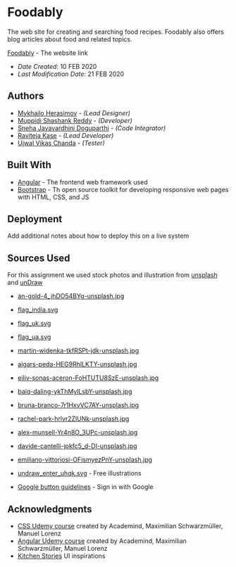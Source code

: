 # Foodably

The web site for creating and searching food recipes. Foodably also offers blog articles about food and related topics.

[Foodably](https://web.cs.dal.ca/~herasimov/csci5709/a2/a2_herasimov_mykhailo/index.html) - The website link

* *Date Created*: 10 FEB 2020
* *Last Modification Date*: 21 FEB 2020

## Authors

* [Mykhailo Herasimov](my590678@dal.ca) - *(Lead Designer)*
* [Muppidi Shashank Reddy](sh375383@dal.ca) - *(Developer)*
* [Sneha Jayavardhini Doguparthi](sn536318@dal.ca) - *(Code Integrator)*
* [Raviteja Kase](rv270985@dal.ca) - *(Lead Developer)*
* [Ujwal Vikas Chanda](uj225642@dal.ca) - *(Tester)*

## Built With

<!--- Provide a list of the frameworks used to build this application, your list should include the name of the framework used, the url where the framework is available for download and what the framework was used for, see the example below --->

* [Angular](https://angular.io/start) - The frontend web framework used
* [Bootstrap](https://getbootstrap.com/) - Th open source toolkit for developing responsive web pages with HTML, CSS, and JS

## Deployment

Add additional notes about how to deploy this on a live system

## Sources Used

For this assignment we used stock photos and illustration from [unsplash](https://unsplash.com) and [unDraw](https://undraw.co/search)

* [an-gold-4_jhDO54BYg-unsplash.jpg](https://unsplash.com/photos/4_jhDO54BYg)
* [flag_india.svg](https://en.wikipedia.org/wiki/File:Flag_of_India.svg)
* [flag_uk.svg](https://en.wikipedia.org/wiki/File:Flag_of_the_United_Kingdom.svg)
* [flag_ua.svg](https://commons.wikimedia.org/wiki/File:Flag_of_Ukraine.svg)
* [martin-widenka-tkfRSPt-jdk-unsplash.jpg](hhttps://unsplash.com/photos/tkfRSPt-jdk)
* [aigars-peda-HEG9RhlLKTY-unsplash.jpg](https://unsplash.com/photos/HEG9RhlLKTY)
* [eiliv-sonas-aceron-FoHTUTU8SzE-unsplash.jpg](https://unsplash.com/photos/FoHTUTU8SzE)
* [baiq-daling-ykThMylLsbY-unsplash.jpg](https://unsplash.com/photos/ykThMylLsbY)
* [bruna-branco-7r1HxvVC7AY-unsplash.jpg](https://unsplash.com/photos/7r1HxvVC7AY)
* [rachel-park-hrlvr2ZlUNk-unsplash.jpg](https://unsplash.com/photos/hrlvr2ZlUNk)
* [alex-munsell-Yr4n8O_3UPc-unsplash.jpg](https://unsplash.com/photos/Yr4n8O_3UPc)
* [davide-cantelli-jpkfc5_d-DI-unsplash.jpg](https://unsplash.com/photos/jpkfc5_d-DI)
* [emiliano-vittoriosi-OFismyezPnY-unsplash.jpg](https://unsplash.com/photos/OFismyezPnY)

* [undraw_enter_uhqk.svg](https://undraw.co/) - Free illustrations
* [Google button guidelines](https://developers.google.com/identity/branding-guidelines) - Sign in with Google

## Acknowledgments

* [CSS Udemy course](https://www.udemy.com/course/css-the-complete-guide-incl-flexbox-grid-sass/) created by Academind, Maximilian Schwarzmüller, Manuel Lorenz
* [Angular Udemy course](https://www.udemy.com/course/the-complete-guide-to-angular-2/) created by Academind, Maximilian Schwarzmüller, Manuel Lorenz 
* [Kitchen Stories](https://www.kitchenstories.com/en) UI inspirations
